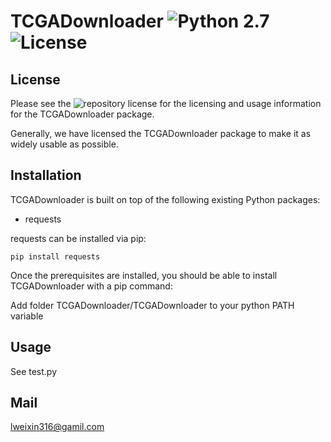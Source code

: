 # TCGADownloader ![Python 2.7](https://img.shields.io/badge/python-2.7-blue.svg) ![License](https://img.shields.io/badge/license-MIT%20License-blue.svg)

## License

Please see the ![repository license](https://github.com/WilsonYangLiu/TCGADownload/blob/master/LICENSE) for the licensing and usage information for the TCGADownloader package.

Generally, we have licensed the TCGADownloader package to make it as widely usable as possible.

## Installation

TCGADownloader is built on top of the following existing Python packages:

* requests

requests can be installed via pip:

```
pip install requests
```

Once the prerequisites are installed, you should be able to install TCGADownloader with a pip command:

Add folder TCGADownloader/TCGADownloader to your python PATH variable

## Usage

See test.py

## Mail

lweixin316@gamil.com